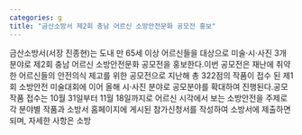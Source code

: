 ```yaml
---
categories: g
title: "금산소방서 제2회 충남 어르신 소방안전문화 공모전 홍보"
---
```

금산소방서(서장 진종현)는 도내 만 65세 이상 어르신들을 대상으로 미술·시·사진 3개 분야로 제2회 충남 어르신 소방안전문화 공모전을 홍보한다.이번 공모전은 재난에 취약한 어르신들의 안전의식 제고를 위한 공모전으로 지난해 총 322점의 작품이 접수 된 제1회 소방안전 미술대회에 이어 올해 시·사진 분야로 공모분야를 확대하여 진행된다.공모작품 접수는 10월 31일부터 11월 18일까지로 어르신 시각에서 보는 소방안전을 주제로 각 분야별 작품과 소방서 홈페이지에 게시된 참가신청서를 작성하여 소방서에 제출하면 되며, 자세한 사항은 소방
